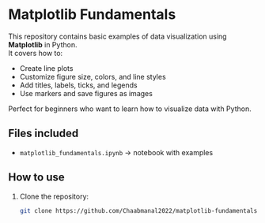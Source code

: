 # Matplotlib Fundamentals

This repository contains basic examples of data visualization using **Matplotlib** in Python.  
It covers how to:

- Create line plots
- Customize figure size, colors, and line styles
- Add titles, labels, ticks, and legends
- Use markers and save figures as images

Perfect for beginners who want to learn how to visualize data with Python.

## Files included

- `matplotlib_fundamentals.ipynb` →  notebook with examples

## How to use

1. Clone the repository:  
   ```bash
   git clone https://github.com/Chaabmanal2022/matplotlib-fundamentals.git
